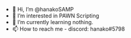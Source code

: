 - 👋 Hi, I’m @hanakoSAMP
- 👀 I’m interested in PAWN Scripting
- 🌱 I’m currently learning nothing.
- 📫 How to reach me - discord: hanako#5798

<!---
hanakoSAMP/hanakoSAMP is a ✨ special ✨ repository because its `README.md` (this file) appears on your GitHub profile.
You can click the Preview link to take a look at your changes.
--->
